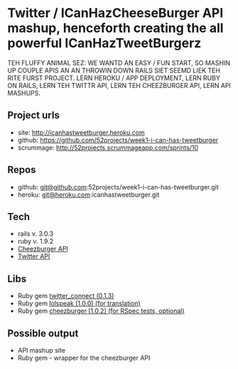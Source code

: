 Twitter / ICanHazCheeseBurger API mashup, henceforth creating the all powerful ICanHazTweetBurgerz
================================

TEH FLUFFY ANIMAL SEZ: WE WANTD AN EASY / FUN START, SO MASHIN UP COUPLE APIS AN AN THROWIN DOWN RAILS SIET SEEMD LIEK TEH RITE FURST PROJECT.  LERN HEROKU / APP DEPLOYMENT, LERN RUBY ON RAILS, LERN TEH TWITTR API, LERN TEH CHEEZBURGER API, LERN API MASHUPS.   

Project urls
-------------------------

* site: http://icanhastweetburger.heroku.com
* github: https://github.com/52projects/week1-i-can-has-tweetburger
* scrummage: http://52projects.scrummageapp.com/sprints/10

Repos
-------------------------

* github: git@github.com:52projects/week1-i-can-has-tweetburger.git
* heroku: git@heroku.com:icanhastweetburger.git

Tech
-------------------------

* rails v. 3.0.3
* ruby v. 1.9.2
* [Cheezburger API](http://developer.cheezburger.com/)
* [Twitter API](http://apiwiki.twitter.com/w/page/22554648/FrontPage)

Libs
-------------------------

* Ruby gem [twitter_connect (0.1.3)](http://rubygems.org/gems/twitter_connect)
* Ruby gem [lolspeak (1.0.0) (for translation)](http://rubygems.org/gems/lolspeak)
* Ruby gem [cheezburger (1.0.2) (for RSpec tests, optional)](http://rubygems.org/gems/cheezburger)

Possible output
-------------------------

* API mashup site
* Ruby gem - wrapper for the cheezburger API